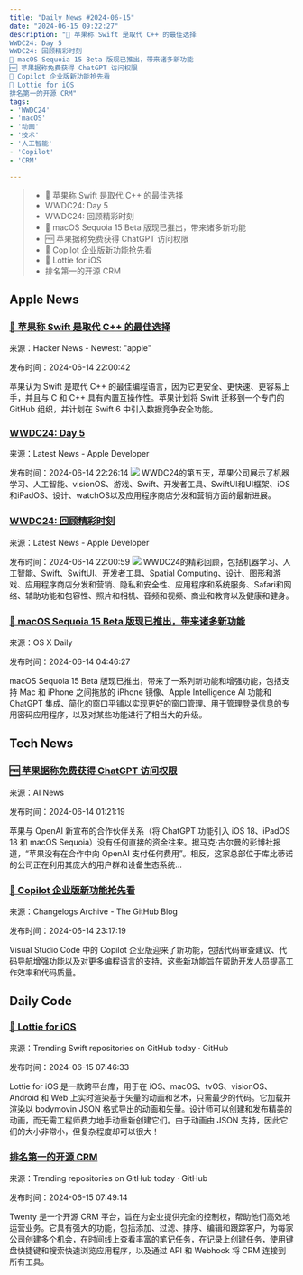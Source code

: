 ```yaml
---
title: "Daily News #2024-06-15"
date: "2024-06-15 09:22:27"
description: "🤯 苹果称 Swift 是取代 C++ 的最佳选择
WWDC24: Day 5
WWDC24: 回顾精彩时刻
🌟 macOS Sequoia 15 Beta 版现已推出，带来诸多新功能
🆓 苹果据称免费获得 ChatGPT 访问权限
🎉 Copilot 企业版新功能抢先看
🎨 Lottie for iOS
排名第一的开源 CRM"
tags: 
- 'WWDC24'
- 'macOS'
- '动画'
- '技术'
- '人工智能'
- 'Copilot'
- 'CRM'

---
```


> - 🤯 苹果称 Swift 是取代 C++ 的最佳选择
> - WWDC24: Day 5
> - WWDC24: 回顾精彩时刻
> - 🌟 macOS Sequoia 15 Beta 版现已推出，带来诸多新功能
> - 🆓 苹果据称免费获得 ChatGPT 访问权限
> - 🎉 Copilot 企业版新功能抢先看
> - 🎨 Lottie for iOS
> - 排名第一的开源 CRM

## Apple News

### [🤯 苹果称 Swift 是取代 C++ 的最佳选择](https://www.infoworld.com/article/3715359/swift-the-best-choice-to-succeed-c-plus-plus-apple-says.html)

来源：Hacker News - Newest: "apple"

发布时间：2024-06-14 22:00:42

苹果认为 Swift 是取代 C++ 的最佳编程语言，因为它更安全、更快速、更容易上手，并且与 C 和 C++ 具有内置互操作性。苹果计划将 Swift 迁移到一个专门的 GitHub 组织，并计划在 Swift 6 中引入数据竞争安全功能。

### [WWDC24: Day 5](https://developer.apple.com/news/?id=4zpcpy1y)

来源：Latest News - Apple Developer

发布时间：2024-06-14 22:26:14
![](https://devimages-cdn.apple.com/wwdc-services/articles/images/5A4AE33B-EB0F-42D5-ACC3-0DB8DF3496A9/2048.jpeg)
WWDC24的第五天，苹果公司展示了机器学习、人工智能、visionOS、游戏、Swift、开发者工具、SwiftUI和UI框架、iOS和iPadOS、设计、watchOS以及应用程序商店分发和营销方面的最新进展。

### [WWDC24: 回顾精彩时刻](https://developer.apple.com/news/?id=o38yplz0)

来源：Latest News - Apple Developer

发布时间：2024-06-14 22:00:59
![](https://devimages-cdn.apple.com/wwdc-services/articles/images/BE8F1815-F032-4122-A7A3-8CBF0F6E6153/2048.jpeg)
WWDC24的精彩回顾，包括机器学习、人工智能、Swift、SwiftUI、开发者工具、Spatial Computing、设计、图形和游戏、应用程序商店分发和营销、隐私和安全性、应用程序和系统服务、Safari和网络、辅助功能和包容性、照片和相机、音频和视频、商业和教育以及健康和健身。

### [🌟 macOS Sequoia 15 Beta 版现已推出，带来诸多新功能](https://osxdaily.com/2024/06/13/how-install-macos-sequoia-beta-dev/)

来源：OS X Daily

发布时间：2024-06-14 04:46:27

macOS Sequoia 15 Beta 版现已推出，带来了一系列新功能和增强功能，包括支持 Mac 和 iPhone 之间拖放的 iPhone 镜像、Apple Intelligence AI 功能和 ChatGPT 集成、简化的窗口平铺以实现更好的窗口管理、用于管理登录信息的专用密码应用程序，以及对某些功能进行了相当大的升级。

## Tech News

### [🆓 苹果据称免费获得 ChatGPT 访问权限](https://www.artificialintelligence-news.com/2024/06/13/apple-reportedly-getting-free-chatgpt-access/)

来源：AI News

发布时间：2024-06-14 01:21:19

苹果与 OpenAI 新宣布的合作伙伴关系（将 ChatGPT 功能引入 iOS 18、iPadOS 18 和 macOS Sequoia）没有任何直接的资金往来。据马克·古尔曼的彭博社报道，“苹果没有在合作中向 OpenAI 支付任何费用”。相反，这家总部位于库比蒂诺的公司正在利用其庞大的用户群和设备生态系统...

### [🎉 Copilot 企业版新功能抢先看](https://github.blog/changelog/2024-06-14-new-copilot-enterprise-features-in-vs-code-preview)

来源：Changelogs Archive - The GitHub Blog

发布时间：2024-06-14 23:17:19

Visual Studio Code 中的 Copilot 企业版迎来了新功能，包括代码审查建议、代码导航增强功能以及对更多编程语言的支持。这些新功能旨在帮助开发人员提高工作效率和代码质量。

## Daily Code

### [🎨 Lottie for iOS](https://github.com/airbnb/lottie-ios)

来源：Trending Swift repositories on GitHub today · GitHub

发布时间：2024-06-15 07:46:33

Lottie for iOS 是一款跨平台库，用于在 iOS、macOS、tvOS、visionOS、Android 和 Web 上实时渲染基于矢量的动画和艺术，只需最少的代码。它加载并渲染以 bodymovin JSON 格式导出的动画和矢量。设计师可以创建和发布精美的动画，而无需工程师费力地手动重新创建它们。由于动画由 JSON 支持，因此它们的大小非常小，但复杂程度却可以很大！

### [排名第一的开源 CRM](https://github.com/twentyhq/twenty)

来源：Trending repositories on GitHub today · GitHub

发布时间：2024-06-15 07:49:14

Twenty 是一个开源 CRM 平台，旨在为企业提供完全的控制权，帮助他们高效地运营业务。它具有强大的功能，包括添加、过滤、排序、编辑和跟踪客户，为每家公司创建多个机会，在时间线上查看丰富的笔记任务，在记录上创建任务，使用键盘快捷键和搜索快速浏览应用程序，以及通过 API 和 Webhook 将 CRM 连接到所有工具。
